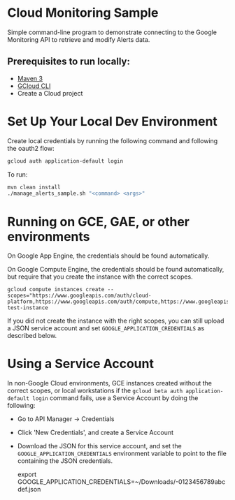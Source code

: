 # Cloud Monitoring Sample

Simple command-line program to demonstrate connecting to the Google
Monitoring API to retrieve and modify Alerts data.

## Prerequisites to run locally:

* [Maven 3](https://maven.apache.org)
* [GCloud CLI](https://cloud.google.com/sdk/gcloud/)
* Create a Cloud project

# Set Up Your Local Dev Environment

Create local credentials by running the following command and following the oauth2 flow:

```bash
gcloud auth application-default login
```

To run:

```bash
mvn clean install  
./manage_alerts_sample.sh "<command> <args>"
```
# Running on GCE, GAE, or other environments

On Google App Engine, the credentials should be found automatically.

On Google Compute Engine, the credentials should be found automatically, but require that
you create the instance with the correct scopes.

    gcloud compute instances create --scopes="https://www.googleapis.com/auth/cloud-platform,https://www.googleapis.com/auth/compute,https://www.googleapis.com/auth/compute.readonly" test-instance

If you did not create the instance with the right scopes, you can still upload a JSON service
account and set `GOOGLE_APPLICATION_CREDENTIALS` as described below.

# Using a Service Account

In non-Google Cloud environments, GCE instances created without the correct scopes, or local
workstations if the `gcloud beta auth application-default login` command fails, use a Service
Account by doing the following:

* Go to API Manager -> Credentials
* Click 'New Credentials', and create a Service Account
* Download the JSON for this service account, and set the `GOOGLE_APPLICATION_CREDENTIALS`
 environment variable to point to the file containing the JSON credentials.


    export GOOGLE_APPLICATION_CREDENTIALS=~/Downloads/<project-id>-0123456789abcdef.json
